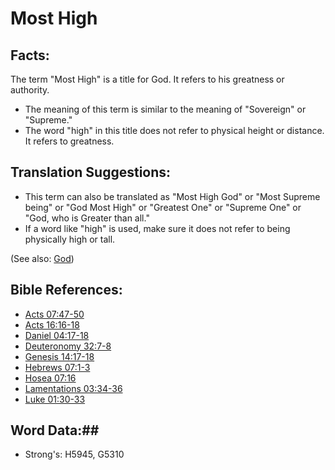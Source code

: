 # Most High #

## Facts: ##

The term "Most High" is a title for God. It refers to his greatness or authority.

* The meaning of this term is similar to the meaning of "Sovereign" or "Supreme."
* The word "high" in this title does not refer to physical height or distance. It refers to greatness.

## Translation Suggestions: ##

* This term can also be translated as "Most High God" or "Most Supreme being" or "God Most High" or "Greatest One" or "Supreme One" or "God, who is Greater than all."
* If a word like "high" is used, make sure it does not refer to being physically high or tall. 

(See also: [God](god.md))

## Bible References: ##

* [Acts 07:47-50](rc://en/tn/help/act/07/47)
* [Acts 16:16-18](rc://en/tn/help/act/16/16)
* [Daniel 04:17-18](rc://en/tn/help/dan/04/17)
* [Deuteronomy 32:7-8](rc://en/tn/help/deu/32/07)
* [Genesis 14:17-18](rc://en/tn/help/gen/14/17)
* [Hebrews 07:1-3](rc://en/tn/help/heb/07/01)
* [Hosea 07:16](rc://en/tn/help/hos/07/16)
* [Lamentations 03:34-36](rc://en/tn/help/lam/03/34)
* [Luke 01:30-33](rc://en/tn/help/luk/01/30)

## Word Data:##

* Strong's: H5945, G5310

